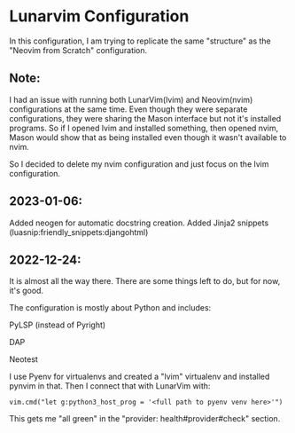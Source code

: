 # Lunarvim Configuration

In this configuration, I am trying to replicate the same "structure" as the "Neovim from Scratch" configuration.

## Note:
I had an issue with running both LunarVim(lvim) and Neovim(nvim) configurations at the same time.
Even though they were separate configurations, they were sharing the Mason interface but not it's installed programs.
So if I opened lvim and installed something, then opened nvim, Mason would show that as being installed even though it wasn't available to nvim.

So I decided to delete my nvim configuration and just focus on the lvim configuration.

## 2023-01-06:

Added neogen for automatic docstring creation.
Added Jinja2 snippets (luasnip:friendly_snippets:djangohtml)

## 2022-12-24:
It is almost all the way there. There are some things left to do, but for now, it's good.

The configuration is mostly about Python and includes:

  PyLSP (instead of Pyright)

  DAP

  Neotest


I use Pyenv for virtualenvs and created a "lvim" virtualenv and installed pynvim in that. Then I connect that with LunarVim with:

```
vim.cmd("let g:python3_host_prog = '<full path to pyenv venv here>'")
```
This gets me "all green" in the "provider: health#provider#check" section.

